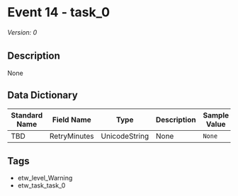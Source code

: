 # Event 14 - task_0
###### Version: 0

## Description
None

## Data Dictionary
|Standard Name|Field Name|Type|Description|Sample Value|
|---|---|---|---|---|
|TBD|RetryMinutes|UnicodeString|None|`None`|

## Tags
* etw_level_Warning
* etw_task_task_0